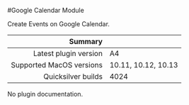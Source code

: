#Google Calendar Module

Create Events on Google Calendar.

 Summary                  | &nbsp; 
-------------------------:|:--------------------
 Latest plugin version    | A4
 Supported MacOS versions | 10.11, 10.12, 10.13
 Quicksilver builds       | 4024


No plugin documentation.